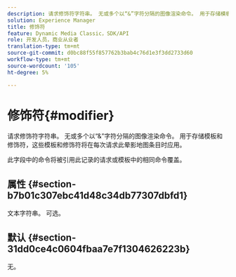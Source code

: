 ```yaml
---
description: 请求修饰符字符串。 无或多个以“&”字符分隔的图像渲染命令。 用于存储模板和修饰符，这些模板和修饰符将在每次请求此晕影地图条目时应用。
solution: Experience Manager
title: 修饰符
feature: Dynamic Media Classic，SDK/API
role: 开发人员，商业从业者
translation-type: tm+mt
source-git-commit: d0bc88f55f857762b3bab4c76d1e3f3dd2733d60
workflow-type: tm+mt
source-wordcount: '105'
ht-degree: 5%

---
```



# 修饰符{#modifier}

请求修饰符字符串。 无或多个以“&amp;”字符分隔的图像渲染命令。 用于存储模板和修饰符，这些模板和修饰符将在每次请求此晕影地图条目时应用。

此字段中的命令将被引用此记录的请求或模板中的相同命令覆盖。

## 属性 {#section-b7b01c307ebc41d48c34db77307dbfd1}

文本字符串。 可选。

## 默认 {#section-31dd0ce4c0604fbaa7e7f1304626223b}

无。
